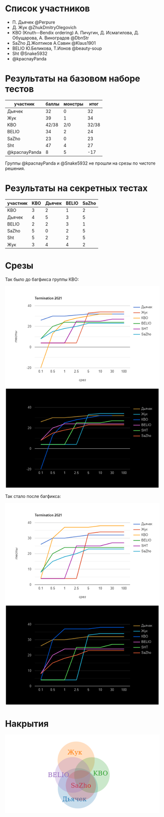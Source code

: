 # Список участников
- П. Дьячек @Perpure
- Д. Жук @ZhukDmitryOlegovich
- KBO (Knuth--Bendix ordering) А. Пичугин, Д. Исмагилова, Д. Обущарова, А. Виноградов @DbnStr
- SaZho Д.Жолтиков А.Савин @Klaus1901
- BELIO Ю.Беликова, Т.Ионов @beauty-soup
- Sht @Snake5932
- @kpacnayPanda 

# Результаты на базовом наборе тестов

| участник              |баллы |монстры |итог |
|-----------------------|------|--------|-----|
|Дьячек                 |  32  |    0   |  32 |
|Жук                    |  39  |    1   |  34 |
|KBO                    |42/38 |   2/0  |32/38|
|BELIO                  |  34  |    2   |  24 |
|SaZho                  |  23  |    0   |  23 |
|Sht                    |  47  |    4   |  27 | 
|@kpacnayPanda          |   8  |    5   | -17 |  

Группы @kpacnayPanda и @Snake5932 не прошли на срезы по чистоте решения.

# Результаты на секретных тестах

| участник              | KBO  | Дьячек | BELIO | SaZho |
|-----------------------|------|--------|-------|-------|
|KBO                    |  3   |    2   |   1   |   2   |
|Дьячек                 |  4   |    5   |   3   |   5   |
|BELIO                  |  2   |    2   |   3   |   1   |
|SaZho                  |  5   |    0   |   2   |   5   |
|Sht                    |  5   |    2   |   2   |   5   |
|Жук                    |  3   |    4   |   4   |   2   |

# Срезы

Так было до багфикса группы КВО:

![Изначальные значения](/images/Contest_2021_1.png#gh-light-mode-only)
![Изначальные значения](/images/Contest_2021_1_black.png#gh-dark-mode-only)

Так стало после багфикса:

![Окончательные значения](/images/Contest_2021_2.png#gh-light-mode-only)
![Окончательные значения](/images/Contest_2021_2_black.png#gh-dark-mode-only)

# Накрытия

![Накрытия](/images/chart.png)

